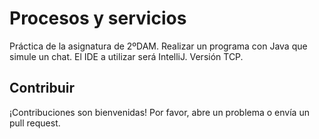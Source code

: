 # Procesos y servicios

Práctica de la asignatura de 2ºDAM.
Realizar un programa con Java que simule un chat. El IDE a utilizar será IntelliJ. Versión TCP.

## Contribuir

¡Contribuciones son bienvenidas! Por favor, abre un problema o envía un pull request.
